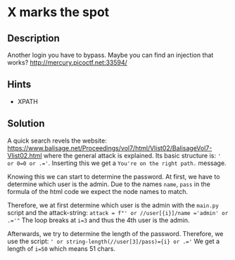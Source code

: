 # X marks the spot

## Description
Another login you have to bypass. Maybe you can find an injection that works? http://mercury.picoctf.net:33594/
## Hints
- XPATH

## Solution
A quick search revels the website:
https://www.balisage.net/Proceedings/vol7/html/Vlist02/BalisageVol7-Vlist02.html
where the general attack is explained. Its basic structure is:
`' or 0=0 or .='`.
Inserting this we get a `You're on the right path.` message.

Knowing this we can start to determine the password.
At first, we have to determine which user is the admin. 
Due to the names `name`, `pass` in the formula of the html code we expect the node names to match.


Therefore, we at first determine which user is the admin with the `main.py` script and the attack-string:
```attack = f"' or //user[{i}]/name ='admin' or .='"```
The loop breaks at `i=3` and thus the 4th user is the admin.

Afterwards, we try to determine the length of the password. Therefore, we use the script:
```' or string-length(//user[3]/pass)={i} or .='```
We get a length of `i=50` which means 51 chars.

